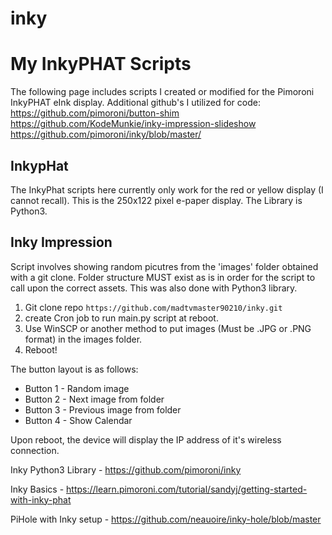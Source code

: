 # inky #
My InkyPHAT Scripts
 =============
The following page includes scripts I created or modified for the Pimoroni InkyPHAT eInk display.
Additional github's I utilized for code:
https://github.com/pimoroni/button-shim
https://github.com/KodeMunkie/inky-impression-slideshow
https://github.com/pimoroni/inky/blob/master/

## InkypHat ##
The InkyPhat scripts here currently only work for the red or yellow display (I cannot recall). This is the 250x122 pixel e-paper display. The Library is Python3.



## Inky Impression ##
Script involves showing random picutres from the 'images' folder obtained with a git clone. Folder structure MUST exist as is in order for the script to call upon the correct assets. This was also done with Python3 library.
1. Git clone repo `https://github.com/madtvmaster90210/inky.git`
2. create Cron job to run main.py script at reboot.
3. Use WinSCP or another method to put images (Must be .JPG or .PNG format) in the images folder.
4. Reboot!

The button layout is as follows:
* Button 1 - Random image
* Button 2 - Next image from folder
* Button 3 - Previous image from folder
* Button 4 - Show Calendar

Upon reboot, the device will display the IP address of it's wireless connection. 


Inky Python3 Library - https://github.com/pimoroni/inky 

Inky Basics - https://learn.pimoroni.com/tutorial/sandyj/getting-started-with-inky-phat

PiHole with Inky setup - https://github.com/neauoire/inky-hole/blob/master






